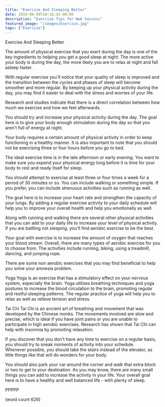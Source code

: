 ```yaml
---
title: "Exercise And Sleeping Better"
date: 2019-06-09T10:16:43-08:00
description: "Exercise Tips for Web Success"
featured_image: "/images/Exercise.jpg"
tags: ["Exercise"]
---
```


Exercise And Sleeping Better

The amount of physical exercise that you exert during
the day is one of the key ingredients to helping you
get a good sleep at night.  The more active your
body is during the day, the more likely you are to
relax at night and fall asleep faster.

With regular exercise you'll notice that your quality
of sleep is improved and the transition between the
cycles and phases of sleep will become smoother and
more regular.  By keeping up your physical activity
during the day, you may find it easier to deal with
the stress and worries of your life.

Research and studies indicate that there is a direct
correlation between how much we exercise and how
we feel afterwards.

You should try and increase your physical activity
during the day.  The goal here is to give your body
enough stimulation during the day so that you aren't
full of energy at night.  

Your body requires a certain amount of physical 
activity in order to keep functioning in a healthy
manner.  It is also important to note that you should
not be exercising three or four hours before you go
to bed.

The ideal exercise time is in the late afternoon or
early evening.  You want to make sure you expend
your physical energy long before it is time for 
your body to rest and ready itself for sleep.

You should attempt to exercise at least three or
four times a week for a period of 30 minutes or so.
You can include walking or something simple.  If
you prefer, you can include strenuous activities
such as running as well.

The goal here is to increase your heart rate and
strengthen the capacity of your lungs.  By adding
a regular exercise activity to your daily schedule
will help you to improve your overall health and
help you emotionally as well.  

Along with running and walking there are several
other physical activities that you can add to your
daily life to increase your level of physical
activity.  If you are battling not sleeping, you'll
find aerobic exercise to be the best.

Your goal with exercise is to increase the amount
of oxygen that reaches your blood stream.  Overall,
there are many types of aerobic exercise for you
to choose from.  The activities include running,
biking, using a treadmill, dancing, and jumping
rope.

There are some non aerobic exercises that you may
find beneficial to help you solve your amnesia 
problem.  

Yoga
Yoga is an exercise that has a stimulatory effect
on your nervous system, especially the brain.  Yoga
utilizes breathing techniques and yoga postures to
increase the blood circulation to the brain, promoting
regular and restful sleeping patterns.  The regular
practice of yoga will help you to relax as well
as relieve tension and stress.

Tai Chi
Tai Chi is an ancient art of breathing and movement
that was developed by the Chinese monks.  The 
movements involved are slow and precise, which is
ideal if you have joint pains or you are unable
to participate in high aerobic exercises.  Research
has shown that Tai Chi can help with insomnia by
promoting relaxation.

If you discover that you don't have any time to 
exercise on a regular basis, you should try to 
sneak moments of activity into your schedule.  
Whenever possible, you should take the stairs instead
of the elevator, as little things like that will
do wonders for your body.

You should also park your car around the corner and
walk that extra block or two to get to your 
destination.  As you may know, there are many small
things you can add to increase the activity in 
your life.  Your overall goal here is to have a
healthy and well balanced life - with plenty of
sleep.

PPPPP

(word count 626)
